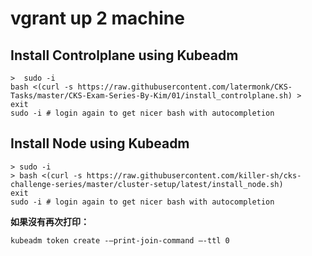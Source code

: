 #  vgrant up 2 machine

## Install Controlplane using Kubeadm


```
>  sudo -i
bash <(curl -s https://raw.githubusercontent.com/latermonk/CKS-Tasks/master/CKS-Exam-Series-By-Kim/01/install_controlplane.sh) >  
exit
sudo -i # login again to get nicer bash with autocompletion
```

## Install Node using Kubeadm

```
> sudo -i
> bash <(curl -s https://raw.githubusercontent.com/killer-sh/cks-challenge-series/master/cluster-setup/latest/install_node.sh)
exit
sudo -i # login again to get nicer bash with autocompletion
```
**如果沒有再次打印：**

```
kubeadm token create -—print-join-command —-ttl 0
```

